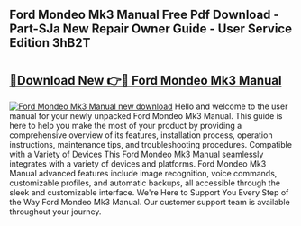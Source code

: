 ## Ford Mondeo Mk3 Manual Free Pdf Download - Part-SJa New Repair Owner Guide - User Service Edition 3hB2T

# <h2><a href="http://cf10986.oget.top/?id=Ford+Mondeo+Mk3+Manual">🔗Download New 👉🔴 Ford Mondeo Mk3 Manual</a></h2>

[![Ford Mondeo Mk3 Manual new download](https://i.imgur.com/5g1atiW.png)](http://cf10986.oget.top/?id=Ford+Mondeo+Mk3+Manual)
Hello and welcome to the user manual for your newly unpacked Ford Mondeo Mk3 Manual. This guide is here to help you make the most of your product by providing a comprehensive overview of its features, installation process, operation instructions, maintenance tips, and troubleshooting procedures. Compatible with a Variety of Devices This Ford Mondeo Mk3 Manual seamlessly integrates with a variety of devices and platforms. Ford Mondeo Mk3 Manual advanced features include image recognition, voice commands, customizable profiles, and automatic backups, all accessible through the sleek and customizable interface. We're Here to Support You Every Step of the Way Ford Mondeo Mk3 Manual. Our customer support team is available throughout your journey.
